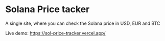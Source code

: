 # Solana Price tacker

A single site, where you can check the Solana price in USD, EUR and BTC

Live demo:
https://sol-price-tracker.vercel.app/
